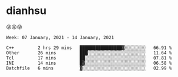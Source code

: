 
# dianhsu

:stuck_out_tongue_winking_eye::stuck_out_tongue_winking_eye::stuck_out_tongue_winking_eye:

<!--START_SECTION:waka-->
```text
Week: 07 January, 2021 - 14 January, 2021

C++         2 hrs 29 mins   ████████████████▓░░░░░░░░   66.91 % 
Other       26 mins         ███░░░░░░░░░░░░░░░░░░░░░░   11.64 % 
Tcl         17 mins         ██░░░░░░░░░░░░░░░░░░░░░░░   07.81 % 
INI         14 mins         █▓░░░░░░░░░░░░░░░░░░░░░░░   06.58 % 
Batchfile   6 mins          ▓░░░░░░░░░░░░░░░░░░░░░░░░   02.99 % 
```
<!--END_SECTION:waka-->
